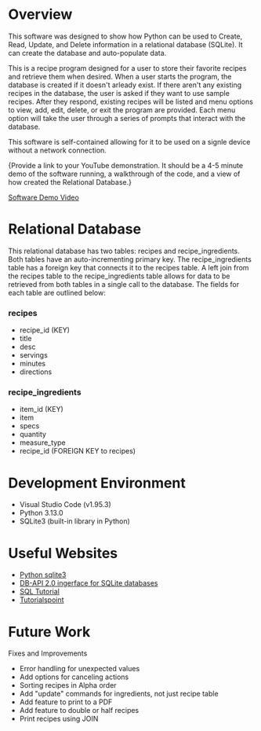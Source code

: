 # Overview

This software was designed to show how Python can be used to Create, Read, Update, and Delete information in a relational database (SQLite). It can create the database and auto-populate data.

This is a recipe program designed for a user to store their favorite recipes and retrieve them when desired. When a user starts the program, the database is created if it doesn't arleady exist. If there aren't any existing recipes in the database, the user is asked if they want to use sample recipes. After they respond, existing recipes will be listed and menu options to view, add, edit, delete, or exit the program are provided. Each menu option will take the user through a series of prompts that interact with the database.

This software is self-contained allowing for it to be used on a signle device without a network connection.

{Provide a link to your YouTube demonstration. It should be a 4-5 minute demo of the software running, a walkthrough of the code, and a view of how created the Relational Database.}

[Software Demo Video](https://youtu.be/UWvvncjU9e8)

# Relational Database

This relational database has two tables: recipes and recipe_ingredients. Both tables have an auto-incrementing primary key. The recipe_ingredients table has a foreign key that connects it to the recipes table. A left join from the recipes table to the recipe_ingredients table allows for data to be retrieved from both tables in a single call to the database. The fields for each table are outlined below:

### recipes

- recipe_id (KEY)
- title
- desc
- servings
- minutes
- directions

### recipe_ingredients

- item_id (KEY)
- item
- specs
- quantity
- measure_type
- recipe_id (FOREIGN KEY to recipes)

# Development Environment

- Visual Studio Code (v1.95.3)
- Python 3.13.0
- SQLite3 (built-in library in Python)

# Useful Websites

- [Python sqlite3](https://docs.python.org/3/library/sqlite3.html)
- [DB-API 2.0 ingerface for SQLite databases](https://docs.python.org/3.8/library/sqlite3.html)
- [SQL Tutorial](https://www.w3schools.com/sql/)
- [Tutorialspoint](https://www.tutorialspoint.com/sqlite/sqlite_python.htm)

# Future Work

Fixes and Improvements

- Error handling for unexpected values
- Add options for canceling actions
- Sorting recipes in Alpha order
- Add "update" commands for ingredients, not just recipe table
- Add feature to print to a PDF
- Add feature to double or half recipes
- Print recipes using JOIN
